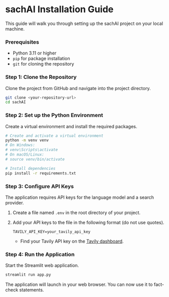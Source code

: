 

# sachAI Installation Guide

This guide will walk you through setting up the sachAI project on your local machine.

### Prerequisites

  - Python 3.11 or higher
  - `pip` for package installation
  - `git` for cloning the repository

### Step 1: Clone the Repository

Clone the project from GitHub and navigate into the project directory.

```bash
git clone <your-repository-url>
cd sachAI
```

### Step 2: Set up the Python Environment

Create a virtual environment and install the required packages.

```bash
# Create and activate a virtual environment
python -m venv venv
# On Windows:
# venv\Scripts\activate
# On macOS/Linux:
# source venv/bin/activate

# Install dependencies
pip install -r requirements.txt
```

### Step 3: Configure API Keys

The application requires API keys for the language model and a search provider.

1.  Create a file named `.env` in the root directory of your project.

2.  Add your API keys to the file in the following format (do not use quotes).

    ```
    TAVILY_API_KEY=your_tavily_api_key
    ```

      * Find your Tavily API key on the [Tavily dashboard](https://www.google.com/search?q=https://tavily.com/dashboard).

### Step 4: Run the Application

Start the Streamlit web application.

```bash
streamlit run app.py
```

The application will launch in your web browser. You can now use it to fact-check statements.